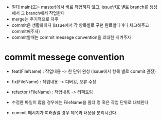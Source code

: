 # 
- 절대 main(또는 master)에서 바로 작업하지 않고, issue번호 별로 branch를 생성해서 그 branch에서 작업한다
- merge는 주기적으로 자주 
- commit은 생활화하자 (issue에서 각 항목별로 구현 완료할때마다 체크해주고 commit해주자)
- commit할때는 commit messege convention을 최대한 지켜주자


# commit messege convention
- feat(FileName) : 작업내용 
                  -> 한 단위 완성 (issue에서 항목 별로 commit 권장)
- fix(FileName) : 작업내용 
                  -> 디버깅, 오류 수정
- refactor (FileName) : 작업내용 
                  -> 리팩토링

- 수정한 파일이 많을 경우에는 FileName을 폴더 명 혹은 작업 단위로 대체한다
- commit 메시지가 여러줄일 경우 제목과 내용을 분리시킨다.

